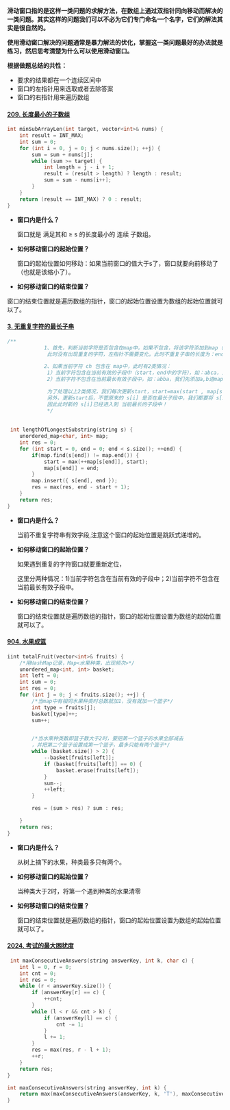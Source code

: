 **滑动窗口指的是这样一类问题的求解方法，在数组上通过双指针同向移动而解决的一类问题。其实这样的问题我们可以不必为它们专门命名一个名字，它们的解法其实是很自然的。**

**使用滑动窗口解决的问题通常是暴力解法的优化，掌握这一类问题最好的办法就是练习，然后思考清楚为什么可以使用滑动窗口。**



**根据做题总结的共性：**

- 要求的结果都在一个连续区间中
- 窗口的左指针用来选取或者去除答案
- 窗口的右指针用来遍历数组





#### [209. 长度最小的子数组](https://leetcode-cn.com/problems/minimum-size-subarray-sum/)

```c++
int minSubArrayLen(int target, vector<int>& nums) {
	int result = INT_MAX;
	int sum = 0;
	for (int i = 0, j = 0; j < nums.size(); ++j) {
		sum = sum + nums[j];
		while (sum >= target) {
			int length = j - i + 1;
			result = (result > length) ? length : result;
			sum = sum - nums[i++];
		}
	}
	return (result == INT_MAX) ? 0 : result;
}
```



- **窗口内是什么？**

  窗口就是 满足其和 ≥ s 的长度最小的 连续 子数组。

- **如何移动窗口的起始位置？**

  窗口的起始位置如何移动：如果当前窗口的值大于s了，窗口就要向前移动了（也就是该缩小了）。

- **如何移动窗口的结束位置？**

​        窗口的结束位置就是遍历数组的指针，窗口的起始位置设置为数组的起始位置就可以了。





#### [3. 无重复字符的最长子串](https://leetcode-cn.com/problems/longest-substring-without-repeating-characters/)

```c++
/**
            1、首先，判断当前字符是否包含在map中，如果不包含，将该字符添加到map（字符，字符在数组下标）,
             此时没有出现重复的字符，左指针不需要变化。此时不重复子串的长度为：end-start+1，与原来的res比较，取最大值；

            2、如果当前字符 ch 包含在 map中，此时有2类情况：
             1）当前字符包含在当前有效的子段中（start，end中的字符），如：abca，当我们遍历到第二个a，当前有效最长子段是abc，                 我们又遍历到a，那么此时更新 start 为 map[s[end]+1 = 1，当前有效子段更新为 bca；
             2）当前字符不包含在当前最长有效子段中，如：abba，我们先添加a,b进map，此时start=0，我们再添加b，发现map中包含                   b，而且b包含在最长有效子段中，就是1）的情况，我们更新 start=map[s[end]]+1=2，此时子段更新为 b，而且map中                 仍然包含a，map[s[end]=0；随后，我们遍历到a，发现a包含在map中，且map[s[end]]=0，如果我们像1）一样处理，                   就会发现 start=map[s[end]]+1=1，实际上，start此时应该不变，start始终为2，子段变成 ba才对。

             为了处理以上2类情况，我们每次更新start，start=max(start , map[s[end]]+1).
             另外，更新start后，不管原来的 s[i] 是否在最长子段中，我们都要将 s[i]的位置更新为当前的i，
             因此此时新的 s[i]已经进入到 当前最长的子段中！
             */
             
             
 int lengthOfLongestSubstring(string s) {
	unordered_map<char, int> map;
	int res = 0;
	for (int start = 0, end = 0; end < s.size(); ++end) {
		if(map.find(s[end]) != map.end()) {
			start = max(++map[s[end]], start);
			map[s[end]] = end;
		}
		map.insert({ s[end], end });
		res = max(res, end - start + 1);
	}
	return res;
}
```



- **窗口内是什么？**

  当前不重复字符串有效字段,注意这个窗口的起始位置是跳跃式递增的。

- **如何移动窗口的起始位置？**

  如果遇到重复的字符窗口就要重新定位，

  这里分两种情况：1)当前字符包含在当前有效的子段中；2)当前字符不包含在当前最长有效子段中。

- **如何移动窗口的结束位置？**

  窗口的结束位置就是遍历数组的指针，窗口的起始位置设置为数组的起始位置就可以了。



#### 







#### [904. 水果成篮](https://leetcode-cn.com/problems/fruit-into-baskets/)

```c++
iint totalFruit(vector<int>& fruits) {
	/*用HashMap记录，Map<水果种类，出现频次>*/
	unordered_map<int, int> basket; 
	int left = 0;
	int sum = 0;
	int res = 0;
	for (int j = 0; j < fruits.size(); ++j) {
		/*当map中有相同水果种类时总数就加1，没有就加一个篮子*/
		int type = fruits[j];
		basket[type]++;
		sum++;


		/*当水果种类数即篮子数大于2时，要把第一个篮子的水果全部减去
		，并把第二个篮子设置成第一个篮子，最多只能有两个篮子*/
		while (basket.size() > 2) {
			--basket[fruits[left]];
			if (basket[fruits[left]] == 0) {
				basket.erase(fruits[left]);
			}
			sum--;
			++left;
		}

		res = (sum > res) ? sum : res;

	}
	return res;
}
```



- **窗口内是什么？**

  从树上摘下的水果，种类最多只有两个。

- **如何移动窗口的起始位置？**

  当种类大于2时，将第一个遇到种类的水果清零

- **如何移动窗口的结束位置？**

  窗口的结束位置就是遍历数组的指针，窗口的起始位置设置为数组的起始位置就可以了。










#### [2024. 考试的最大困扰度](https://leetcode-cn.com/problems/maximize-the-confusion-of-an-exam/)

```c++
 int maxConsecutiveAnswers(string answerKey, int k, char c) {
	int l = 0, r = 0;
	int cnt = 0;
	int res = 0;
	while (r < answerKey.size()) {
		if (answerKey[r] == c) {
			++cnt;
		}
		while (l < r && cnt > k) {
			if (answerKey[l] == c) {
				cnt -= 1;
			}
			l += 1;
		}
		res = max(res, r - l + 1);
		++r;
	}
	return res;
}

int maxConsecutiveAnswers(string answerKey, int k) {
	return max(maxConsecutiveAnswers(answerKey, k, 'T'), maxConsecutiveAnswers(answerKey, k, 'F'));
}
```

